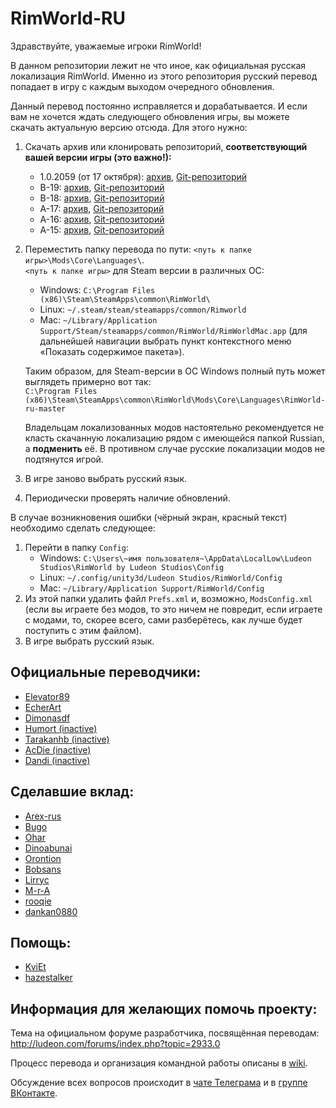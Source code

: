 ﻿# RimWorld-RU
﻿Здравствуйте, уважаемые игроки RimWorld!

В данном репозитории лежит не что иное, как официальная русская локализация RimWorld. Именно из этого репозитория русский перевод попадает в игру с каждым выходом очередного обновления.

Данный перевод постоянно исправляется и дорабатывается. И если вам не хочется ждать следующего обновления игры, вы можете скачать актуальную версию отсюда. Для этого нужно:

1. Скачать архив или клонировать репозиторий, **соответствующий вашей версии игры (это важно!):**
	* 1.0.2059 (от 17 октября): [архив](https://github.com/Ludeon/RimWorld-ru/archive/release-17-oct.zip), [Git-репозиторий](https://github.com/Ludeon/RimWorld-ru/tree/release-17-oct)
	* B-19: [архив](https://github.com/Ludeon/RimWorld-ru/archive/beta-19.zip), [Git-репозиторий](https://github.com/Ludeon/RimWorld-ru/tree/beta-19)
	* B-18: [архив](https://github.com/Ludeon/RimWorld-ru/archive/beta-18.zip), [Git-репозиторий](https://github.com/Ludeon/RimWorld-ru/tree/beta-18)
	* A-17: [архив](https://github.com/Ludeon/RimWorld-ru/archive/alpha-17.zip), [Git-репозиторий](https://github.com/Ludeon/RimWorld-ru/tree/alpha-17)
	* A-16: [архив](https://github.com/Ludeon/RimWorld-ru/archive/alpha-16.zip), [Git-репозиторий](https://github.com/Ludeon/RimWorld-ru/tree/alpha-16)
	* A-15: [архив](https://github.com/Ludeon/RimWorld-ru/archive/alpha-15.zip), [Git-репозиторий](https://github.com/Ludeon/RimWorld-ru/tree/alpha-15)
2. Переместить папку перевода по пути:
`<путь к папке игры>\Mods\Core\Languages\`.  
`<путь к папке игры>` для Steam версии в различных ОС:
    * Windows: `C:\Program Files (x86)\Steam\SteamApps\common\RimWorld\`
    * Linux: `~/.steam/steam/steamapps/common/Rimworld`
    * Mac: `~/Library/Application Support/Steam/steamapps/common/RimWorld/RimWorldMac.app` (для дальнейшей навигации выбрать пункт контекстного меню «Показать содержимое пакета»).

    Таким образом, для Steam-версии в ОС Windows полный путь может выглядеть примерно вот так:  
    `C:\Program Files (x86)\Steam\SteamApps\common\RimWorld\Mods\Core\Languages\RimWorld-ru-master`  
	
	Владельцам локализованных модов настоятельно рекомендуется не класть скачанную локализацию рядом с имеющейся папкой Russian, а **подменить** её. В противном случае русские локализации модов не подтянутся игрой.
3. В игре заново выбрать русский язык.
4. Периодически проверять наличие обновлений.

В случае возникновения ошибки (чёрный экран, красный текст) необходимо сделать следующее:

1. Перейти в папку `Config`:
    * Windows: `C:\Users\~имя пользователя~\AppData\LocalLow\Ludeon Studios\RimWorld by Ludeon Studios\Config`
    * Linux: `~/.config/unity3d/Ludeon Studios/RimWorld/Config`
    * Mac: `~/Library/Application Support/RimWorld/Config`
2. Из этой папки удалить файл `Prefs.xml` и, возможно, `ModsConfig.xml` (если вы играете без модов, то это ничем не повредит, если играете с модами, то, скорее всего, сами разберётесь, как лучше будет поступить с этим файлом).
3. В игре выбрать русский язык.

## Официальные переводчики:
* [Elevator89](https://github.com/Elevator89)
* [EcherArt](https://github.com/EcherArt)
* [Dimonasdf](https://github.com/Dimonasdf)
* [Humort (inactive)](https://github.com/Humort)
* [Tarakanhb (inactive)](https://github.com/Tarakanhb)
* [AcDie (inactive)](https://github.com/AcDie)
* [Dandi (inactive)](https://github.com/Dandi91)


## Сделавшие вклад:
* [Arex-rus](https://github.com/Arex-rus)
* [Bugo](https://github.com/dragomano)
* [Ohar](https://github.com/Ohar)
* [Dinoabunai](https://github.com/Dinoabunai)
* [Orontion](https://github.com/orontion)
* [Bobsans](https://github.com/bobsans)
* [Lirryc](https://github.com/Lirryc)
* [M-r-A](https://github.com/M-r-A)
* [rooqie](https://github.com/rooqie)
* [dankan0880](https://github.com/dankan0880)


## Помощь:
* [KviEt](https://github.com/KviEt)
* [hazestalker](https://github.com/hazestalker)


## Информация для желающих помочь проекту:
Тема на официальном форуме разработчика, посвящённая переводам: http://ludeon.com/forums/index.php?topic=2933.0

Процесс перевода и организация командной работы описаны в [wiki](https://github.com/Ludeon/RimWorld-ru/wiki).

Обсуждение всех вопросов происходит в [чате Телеграма](https://t.me/rimworld_ru) и в [группе ВКонтакте](https://vk.com/rimworld_russian).

